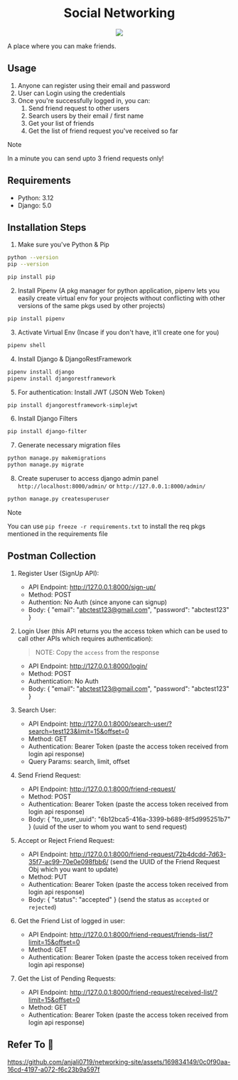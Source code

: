<div align="center">
   <h1>Social Networking</h1>
   <img src="https://github.com/anjali0719/networking-site/assets/169834149/4ff0bd38-f58d-4261-a4e1-b4ba08906f09">
</div>

A place where you can make friends.

## Usage
1. Anyone can register using their email and password
2. User can Login using the credentials
3. Once you're successfully logged in, you can:
   1. Send friend request to other users
   2. Search users by their email / first name
   3. Get your list of friends
   4. Get the list of friend request you've received so far
   
> [!NOTE]
> In a minute you can send upto 3 friend requests only!

## Requirements
 * Python: 3.12
 * Django: 5.0

## Installation Steps
1. Make sure you've Python & Pip
```sh
python --version
pip --version
```
```sh
pip install pip
```
2. Install Pipenv (A pkg manager for python application, pipenv lets you easily create virtual env for your projects without conflicting with other versions of the same pkgs used by other projects)
```sh
pip install pipenv
```
3. Activate Virtual Env (Incase if you don't have, it'll create one for you)
```sh
pipenv shell
```
4. Install Django & DjangoRestFramework
```sh
pipenv install django
pipenv install djangorestframework
```
5. For authentication: Install JWT (JSON Web Token)
```sh
pip install djangorestframework-simplejwt
```
6. Install Django Filters
```sh
pip install django-filter
```
7. Generate necessary migration files
```sh
python manage.py makemigrations
python manage.py migrate
```
8. Create superuser to access django admin panel ``` http://localhost:8000/admin/ ``` or ``` http://127.0.0.1:8000/admin/ ```
```sh
python manage.py createsuperuser
```

> [!NOTE]
> You can use ``` pip freeze -r requirements.txt ``` to install the req pkgs mentioned in the requirements file

## Postman Collection
1. Register User (SignUp API):
   * API Endpoint: http://127.0.0.1:8000/sign-up/
   * Method: POST
   * Authention: No Auth (since anyone can signup)
   * Body:
         {
          "email": "abctest123@gmail.com",
          "password": "abctest123"
         }

2. Login User (this API returns you the access token which can be used to call other APIs which requires authentication):
   > NOTE: Copy the `access` from the response
   * API Endpoint: http://127.0.0.1:8000/login/
   * Method: POST
   * Authentication: No Auth
   * Body:
        {
             "email": "abctest123@gmail.com",
             "password": "abctest123"
        }
     
4. Search User:
   * API Endpoint: http://127.0.0.1:8000/search-user/?search=test123&limit=15&offset=0
   * Method: GET
   * Authentication: Bearer Token (paste the access token received from login api response)
   * Query Params:
     search, limit, offset

5. Send Friend Request:
   * API Endpoint: http://127.0.0.1:8000/friend-request/
   * Method: POST
   * Authentication: Bearer Token (paste the access token received from login api response)
   * Body:
        {
          "to_user_uuid": "6b12bca5-416a-3399-b689-8f5d995251b7"
        }
     (uuid of the user to whom you want to send request)
     
6. Accept or Reject Friend Request:
   * API Endpoint: http://127.0.0.1:8000/friend-request/72b4dcdd-7d63-35f7-ac99-70e0e098fbb6/
     (send the UUID of the Friend Request Obj which you want to update)
   * Method: PUT
   * Authentication: Bearer Token (paste the access token received from login api response)
   * Body:
        {
          "status": "accepted"
        }
     (send the status as `accepted` or `rejected`)
     
7. Get the Friend List of logged in user:
   * API Endpoint: http://127.0.0.1:8000/friend-request/friends-list/?limit=15&offset=0
   * Method: GET
   * Authentication: Bearer Token (paste the access token received from login api response)

8. Get the List of Pending Requests:
   * API Endpoint: http://127.0.0.1:8000/friend-request/received-list/?limit=15&offset=0
   * Method: GET
   * Authentication: Bearer Token (paste the access token received from login api response)

## Refer To 🎥

https://github.com/anjali0719/networking-site/assets/169834149/0c0f90aa-16cd-4197-a072-f6c23b9a597f

